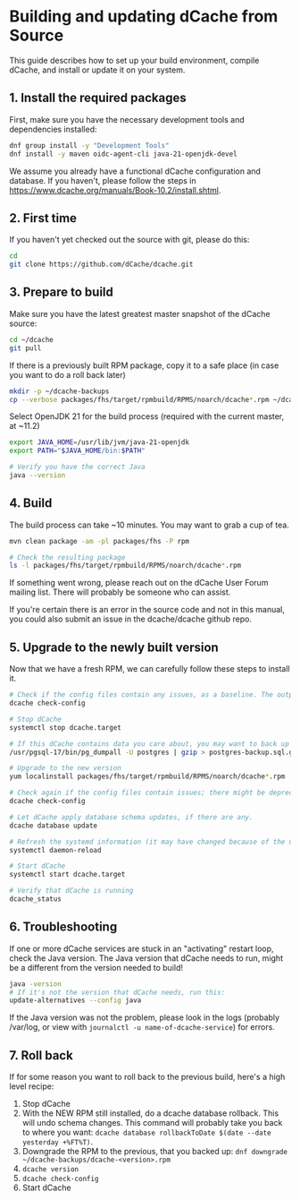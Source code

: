 # Building and updating dCache from Source

This guide describes how to set up your build environment, compile dCache, and install or update it on your system.


## 1. Install the required packages

First, make sure you have the necessary development tools and dependencies installed:

```bash
dnf group install -y "Development Tools"
dnf install -y maven oidc-agent-cli java-21-openjdk-devel
```

We assume you already have a functional dCache configuration and database. If you haven't, please follow the steps in https://www.dcache.org/manuals/Book-10.2/install.shtml. 

## 2. First time

If you haven't yet checked out the source with git, please do this:

```bash
cd
git clone https://github.com/dCache/dcache.git
```

## 3. Prepare to build

Make sure you have the latest greatest master snapshot of the dCache source:

```bash
cd ~/dcache
git pull
```

If there is a previously built RPM package, copy it to a safe place (in case you want to do a roll back later)

```bash
mkdir -p ~/dcache-backups
cp --verbose packages/fhs/target/rpmbuild/RPMS/noarch/dcache*.rpm ~/dcache-backups/
```

Select OpenJDK 21 for the build process (required with the current master, at ~11.2)

```bash
export JAVA_HOME=/usr/lib/jvm/java-21-openjdk
export PATH="$JAVA_HOME/bin:$PATH"

# Verify you have the correct Java
java --version
```

## 4. Build

The build process can take ~10 minutes. You may want to grab a cup of tea.

```bash
mvn clean package -am -pl packages/fhs -P rpm

# Check the resulting package
ls -l packages/fhs/target/rpmbuild/RPMS/noarch/dcache*.rpm
```

If something went wrong, please reach out on the dCache User Forum mailing list. There will probably be someone who can assist.

If you're certain there is an error in the source code and not in this manual, you could also submit an issue in the dcache/dcache github repo.

## 5. Upgrade to the newly built version

Now that we have a fresh RPM, we can carefully follow these steps to install it.

```bash
# Check if the config files contain any issues, as a baseline. The output should be empty.
dcache check-config

# Stop dCache
systemctl stop dcache.target

# If this dCache contains data you care about, you may want to back up your Postgres database, with a command that looks like this:
/usr/pgsql-17/bin/pg_dumpall -U postgres | gzip > postgres-backup.sql.gz

# Upgrade to the new version
yum localinstall packages/fhs/target/rpmbuild/RPMS/noarch/dcache*.rpm

# Check again if the config files contain issues; there might be deprecated settings.
dcache check-config

# Let dCache apply database schema updates, if there are any. 
dcache database update

# Refresh the systemd information (it may have changed because of the update)
systemctl daemon-reload

# Start dCache
systemctl start dcache.target

# Verify that dCache is running
dcache_status
```

## 6. Troubleshooting

If one or more dCache services are stuck in an "activating" restart loop, check the Java version. The Java version that dCache needs to run, might be a different from the version needed to build!

```bash
java -version
# If it's not the version that dCache needs, run this:
update-alternatives --config java
```

If the Java version was not the problem, please look in the logs (probably /var/log, or view with `journalctl -u name-of-dcache-service`) for errors.

## 7. Roll back

If for some reason you want to roll back to the previous build, here's a high level recipe:

1. Stop dCache
1. With the NEW RPM still installed, do a dcache database rollback. This will undo schema changes. This command will probably take you back to where you want: `dcache database rollbackToDate $(date --date yesterday +%FT%T)`.
1. Downgrade the RPM to the previous, that you backed up: `dnf downgrade ~/dcache-backups/dcache-<version>.rpm`
1. `dcache version`
1. `dcache check-config`
1. Start dCache